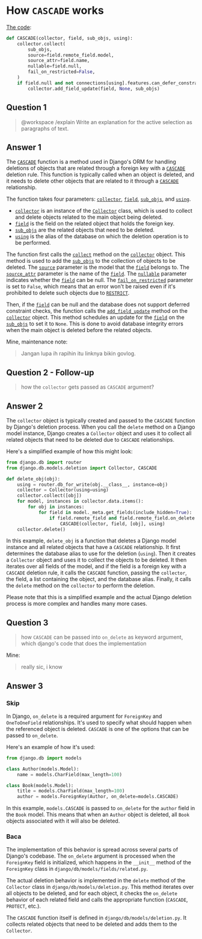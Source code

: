 # How `CASCADE` works

[The code](https://github.com/django/django/blob/761946f8e1b6d725f83fa4f3b04ca9750f486009/django/db/models/deletion.py#L22):

```python
def CASCADE(collector, field, sub_objs, using):
    collector.collect(
        sub_objs,
        source=field.remote_field.model,
        source_attr=field.name,
        nullable=field.null,
        fail_on_restricted=False,
    )
    if field.null and not connections[using].features.can_defer_constraint_checks:
        collector.add_field_update(field, None, sub_objs)
```

## Question 1

> @workspace /explain Write an explanation for the active selection as paragraphs of text.

## Answer 1

The [`CASCADE`](command:_github.copilot.openSymbolInFile?%5B%22django%2Fdb%2Fmodels%2Fdeletion.py%22%2C%22CASCADE%22%5D "django/db/models/deletion.py") function is a method used in Django's ORM for handling deletions of objects that are related through a foreign key with a [`CASCADE`](command:_github.copilot.openSymbolInFile?%5B%22django%2Fdb%2Fmodels%2Fdeletion.py%22%2C%22CASCADE%22%5D "django/db/models/deletion.py") deletion rule. This function is typically called when an object is deleted, and it needs to delete other objects that are related to it through a [`CASCADE`](command:_github.copilot.openSymbolInFile?%5B%22django%2Fdb%2Fmodels%2Fdeletion.py%22%2C%22CASCADE%22%5D "django/db/models/deletion.py") relationship.

The function takes four parameters: [`collector`](command:_github.copilot.openSymbolInFile?%5B%22django%2Fdb%2Fmodels%2Fdeletion.py%22%2C%22collector%22%5D "django/db/models/deletion.py"), [`field`](command:_github.copilot.openSymbolInFile?%5B%22django%2Fdb%2Fmodels%2Fdeletion.py%22%2C%22field%22%5D "django/db/models/deletion.py"), [`sub_objs`](command:_github.copilot.openSymbolInFile?%5B%22django%2Fdb%2Fmodels%2Fdeletion.py%22%2C%22sub_objs%22%5D "django/db/models/deletion.py"), and [`using`](command:_github.copilot.openSymbolInFile?%5B%22django%2Fdb%2Fmodels%2Fdeletion.py%22%2C%22using%22%5D "django/db/models/deletion.py").

- [`collector`](command:_github.copilot.openSymbolInFile?%5B%22django%2Fdb%2Fmodels%2Fdeletion.py%22%2C%22collector%22%5D "django/db/models/deletion.py") is an instance of the [`Collector`](command:_github.copilot.openSymbolInFile?%5B%22django%2Fdb%2Fmodels%2Fdeletion.py%22%2C%22Collector%22%5D "django/db/models/deletion.py") class, which is used to collect and delete objects related to the main object being deleted.
- [`field`](command:_github.copilot.openSymbolInFile?%5B%22django%2Fdb%2Fmodels%2Fdeletion.py%22%2C%22field%22%5D "django/db/models/deletion.py") is the field on the related object that holds the foreign key.
- [`sub_objs`](command:_github.copilot.openSymbolInFile?%5B%22django%2Fdb%2Fmodels%2Fdeletion.py%22%2C%22sub_objs%22%5D "django/db/models/deletion.py") are the related objects that need to be deleted.
- [`using`](command:_github.copilot.openSymbolInFile?%5B%22django%2Fdb%2Fmodels%2Fdeletion.py%22%2C%22using%22%5D "django/db/models/deletion.py") is the alias of the database on which the deletion operation is to be performed.

The function first calls the [`collect`](command:_github.copilot.openSymbolInFile?%5B%22django%2Fdb%2Fmodels%2Fdeletion.py%22%2C%22collect%22%5D "django/db/models/deletion.py") method on the [`collector`](command:_github.copilot.openSymbolInFile?%5B%22django%2Fdb%2Fmodels%2Fdeletion.py%22%2C%22collector%22%5D "django/db/models/deletion.py") object. This method is used to add the [`sub_objs`](command:_github.copilot.openSymbolInFile?%5B%22django%2Fdb%2Fmodels%2Fdeletion.py%22%2C%22sub_objs%22%5D "django/db/models/deletion.py") to the collection of objects to be deleted. The [`source`](command:_github.copilot.openSymbolInFile?%5B%22django%2Fdb%2Fmodels%2Fdeletion.py%22%2C%22source%22%5D "django/db/models/deletion.py") parameter is the model that the [`field`](command:_github.copilot.openSymbolInFile?%5B%22django%2Fdb%2Fmodels%2Fdeletion.py%22%2C%22field%22%5D "django/db/models/deletion.py") belongs to. The [`source_attr`](command:_github.copilot.openSymbolInFile?%5B%22django%2Fdb%2Fmodels%2Fdeletion.py%22%2C%22source_attr%22%5D "django/db/models/deletion.py") parameter is the name of the [`field`](command:_github.copilot.openSymbolInFile?%5B%22django%2Fdb%2Fmodels%2Fdeletion.py%22%2C%22field%22%5D "django/db/models/deletion.py"). The [`nullable`](command:_github.copilot.openSymbolInFile?%5B%22django%2Fdb%2Fmodels%2Fdeletion.py%22%2C%22nullable%22%5D "django/db/models/deletion.py") parameter indicates whether the [`field`](command:_github.copilot.openSymbolInFile?%5B%22django%2Fdb%2Fmodels%2Fdeletion.py%22%2C%22field%22%5D "django/db/models/deletion.py") can be null. The [`fail_on_restricted`](command:_github.copilot.openSymbolInFile?%5B%22django%2Fdb%2Fmodels%2Fdeletion.py%22%2C%22fail_on_restricted%22%5D "django/db/models/deletion.py") parameter is set to `False`, which means that an error won't be raised even if it's prohibited to delete such objects due to [`RESTRICT`](command:_github.copilot.openSymbolInFile?%5B%22django%2Fdb%2Fmodels%2Fdeletion.py%22%2C%22RESTRICT%22%5D "django/db/models/deletion.py").

Then, if the [`field`](command:_github.copilot.openSymbolInFile?%5B%22django%2Fdb%2Fmodels%2Fdeletion.py%22%2C%22field%22%5D "django/db/models/deletion.py") can be null and the database does not support deferred constraint checks, the function calls the [`add_field_update`](command:_github.copilot.openSymbolInFile?%5B%22django%2Fdb%2Fmodels%2Fdeletion.py%22%2C%22add_field_update%22%5D "django/db/models/deletion.py") method on the [`collector`](command:_github.copilot.openSymbolInFile?%5B%22django%2Fdb%2Fmodels%2Fdeletion.py%22%2C%22collector%22%5D "django/db/models/deletion.py") object. This method schedules an update for the [`field`](command:_github.copilot.openSymbolInFile?%5B%22django%2Fdb%2Fmodels%2Fdeletion.py%22%2C%22field%22%5D "django/db/models/deletion.py") on the [`sub_objs`](command:_github.copilot.openSymbolInFile?%5B%22django%2Fdb%2Fmodels%2Fdeletion.py%22%2C%22sub_objs%22%5D "django/db/models/deletion.py") to set it to `None`. This is done to avoid database integrity errors when the main object is deleted before the related objects.

Mine, maintenance note:
> Jangan lupa ih rapihin itu linknya bikin govlog.

## Question 2 - Follow-up

> how the `collector` gets passed as `CASCADE` argument?

## Answer 2

The `collector` object is typically created and passed to the `CASCADE` function by Django's deletion process. When you call the `delete` method on a Django model instance, Django creates a `Collector` object and uses it to collect all related objects that need to be deleted due to `CASCADE` relationships.

Here's a simplified example of how this might look:

```python
from django.db import router
from django.db.models.deletion import Collector, CASCADE

def delete_obj(obj):
    using = router.db_for_write(obj.__class__, instance=obj)
    collector = Collector(using=using)
    collector.collect([obj])
    for model, instances in collector.data.items():
        for obj in instances:
            for field in model._meta.get_fields(include_hidden=True):
                if field.remote_field and field.remote_field.on_delete == CASCADE:
                    CASCADE(collector, field, [obj], using)
    collector.delete()
```

In this example, `delete_obj` is a function that deletes a Django model instance and all related objects that have a `CASCADE` relationship. It first determines the database alias to use for the deletion (`using`). Then it creates a `Collector` object and uses it to collect the objects to be deleted. It then iterates over all fields of the model, and if the field is a foreign key with a `CASCADE` deletion rule, it calls the `CASCADE` function, passing the `collector`, the field, a list containing the object, and the database alias. Finally, it calls the `delete` method on the `collector` to perform the deletion.

Please note that this is a simplified example and the actual Django deletion process is more complex and handles many more cases.

## Question 3

> how `CASCADE` can be passed into `on_delete` as keyword argument, which django's code that does the implementation

Mine:
> really sic, i know

## Answer 3

### Skip

In Django, `on_delete` is a required argument for `ForeignKey` and `OneToOneField` relationships. It's used to specify what should happen when the referenced object is deleted. `CASCADE` is one of the options that can be passed to `on_delete`.

Here's an example of how it's used:

```python
from django.db import models

class Author(models.Model):
    name = models.CharField(max_length=100)

class Book(models.Model):
    title = models.CharField(max_length=100)
    author = models.ForeignKey(Author, on_delete=models.CASCADE)
```

In this example, `models.CASCADE` is passed to `on_delete` for the `author` field in the `Book` model. This means that when an `Author` object is deleted, all `Book` objects associated with it will also be deleted.

### Baca

The implementation of this behavior is spread across several parts of Django's codebase. The `on_delete` argument is processed when the `ForeignKey` field is initialized, which happens in the `__init__` method of the `ForeignKey` class in `django/db/models/fields/related.py`.

The actual deletion behavior is implemented in the `delete` method of the `Collector` class in `django/db/models/deletion.py`. This method iterates over all objects to be deleted, and for each object, it checks the `on_delete` behavior of each related field and calls the appropriate function (`CASCADE`, `PROTECT`, etc.).

The `CASCADE` function itself is defined in `django/db/models/deletion.py`. It collects related objects that need to be deleted and adds them to the `Collector`.
